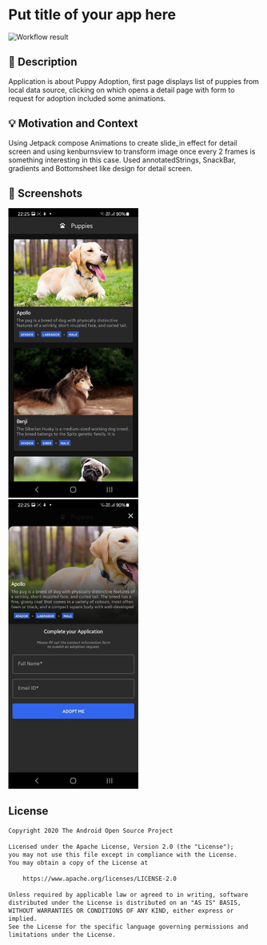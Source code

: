 # Put title of your app here

<!--- Replace <OWNER> with your Github Username and <REPOSITORY> with the name of your repository. -->
<!--- You can find both of these in the url bar when you open your repository in github. -->
![Workflow result](https://github.com/rajandev17/Puppy/workflows/Check/badge.svg)


## :scroll: Description
Application is about Puppy Adoption, first page displays list of puppies from local data source,
clicking on which opens a detail page with form to request for adoption included some animations.


## :bulb: Motivation and Context
Using Jetpack compose Animations to create slide_in effect for detail screen and
using kenburnsview to transform image once every 2 frames is something interesting in this case.
Used annotatedStrings, SnackBar, gradients and Bottomsheet like design for detail screen.


## :camera_flash: Screenshots
<!-- You can add more screenshots here if you like -->
<img src="/results/screenshot_1.png" width="260">&emsp;<img src="/results/screenshot_2.png" width="260">

## License
```
Copyright 2020 The Android Open Source Project

Licensed under the Apache License, Version 2.0 (the "License");
you may not use this file except in compliance with the License.
You may obtain a copy of the License at

    https://www.apache.org/licenses/LICENSE-2.0

Unless required by applicable law or agreed to in writing, software
distributed under the License is distributed on an "AS IS" BASIS,
WITHOUT WARRANTIES OR CONDITIONS OF ANY KIND, either express or implied.
See the License for the specific language governing permissions and
limitations under the License.
```